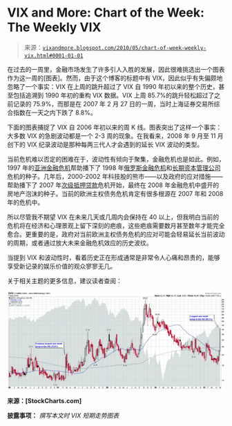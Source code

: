 <!--yml

分类：未分类

日期：2024-05-18 17:10:38

-->

# VIX and More: Chart of the Week: The Weekly VIX

> 来源：[`vixandmore.blogspot.com/2010/05/chart-of-week-weekly-vix.html#0001-01-01`](http://vixandmore.blogspot.com/2010/05/chart-of-week-weekly-vix.html#0001-01-01)

在过去的一周里，金融市场发生了许多引人入胜的发展，因此很难挑选出一个图表作为这一周的[图表]。然而，由于这个博客的标题中有 VIX，因此似乎有失偏颇地忽略了一个事实：VIX 在上周的跳升超过了 VIX 自 1990 年初以来的整个历史，甚至包括追溯到 1990 年初的重构 VIX 数据。VIX 上周 85.7%的跳升轻松超过了之前记录的 75.9%，而那是在 2007 年 2 月 27 日的一周，当时上海证券交易所综合指数在一天之内下跌了 8.8%。

下面的图表捕捉了 VIX 自 2006 年初以来的周 K 线。图表突出了这样一个事实：大多数 VIX 的急剧波动都是一个 2-3 周的现象。在我看来，2008 年 9 月至 11 月创下的 VIX 纪录波动是那种每两三代人才会遇到的延长 VIX 波动的类型。

当前危机难以否定的困难在于，波动性有倾向于聚集，金融危机也是如此。例如，1997 年的[亚洲金融危机](http://vixandmore.blogspot.com/search/label/Asian%20financial%20crisis)帮助播下了 1998 年[俄罗斯金融危机](http://vixandmore.blogspot.com/search/label/Russian%20financial%20crisis)和[长期资本管理公司](http://vixandmore.blogspot.com/search/label/Long%20Term%20Capital%20Management)危机的种子。几年后，2000-2002 年科技股的熊市——以及政府的应对措施——帮助播下了 2007 年[次级抵押贷款](http://vixandmore.blogspot.com/search/label/subprime%20mortgage)危机开始，最终在 2008 年金融危机中盛开的房地产泡沫的种子。当前的欧洲主权债务危机肯定有很多根源在 2007 年和 2008 年的危机中。

所以尽管我不期望 VIX 在未来几天或几周内会保持在 40 以上，但我明白当前的危机将在经济和心理景观上留下深刻的疤痕，这些疤痕需要数月甚至数年才能完全愈合。更重要的是，政府对当前欧洲主权债务危机的应对可能会轻易延长当前波动的周期，或者通过放大未来金融危机效应的历史波纹。

当提到 VIX 和波动性时，看着历史正在形成通常是非常令人心痛和昂贵的，能够享受新记录的娱乐价值的观众寥寥无几。

关于相关主题的更多信息，建议读者查阅：

![](img/6a1aeb79c62741ab0539230e5cd97ac7.png)

**来源：[StockCharts.com]**

**披露事项：** *撰写本文时 VIX 短期走势图表*
